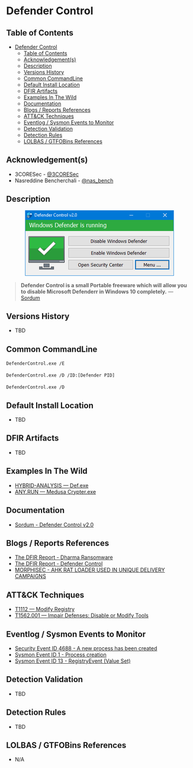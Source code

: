 # Defender Control

## Table of Contents

- [Defender Control](#defender-control)
  - [Table of Contents](#table-of-contents)
  - [Acknowledgement(s)](#acknowledgements)
  - [Description](#description)
  - [Versions History](#versions-history)
  - [Common CommandLine](#common-commandline)
  - [Default Install Location](#default-install-location)
  - [DFIR Artifacts](#dfir-artifacts)
  - [Examples In The Wild](#examples-in-the-wild)
  - [Documentation](#documentation)
  - [Blogs / Reports References](#blogs--reports-references)
  - [ATT&CK Techniques](#attck-techniques)
  - [Eventlog / Sysmon Events to Monitor](#eventlog--sysmon-events-to-monitor)
  - [Detection Validation](#detection-validation)
  - [Detection Rules](#detection-rules)
  - [LOLBAS / GTFOBins References](#lolbas--gtfobins-references)

## Acknowledgement(s)

- 3CORESec - [@3CORESec](https://twitter.com/3CORESec)
- Nasreddine Bencherchali - [@nas_bench](https://twitter.com/nas_bench)

## Description

<p align="center"><img src="/Images/Screenshots/DefenderControl.png"></p>

> **Defender Control is a small Portable freeware which will allow you to disable Microsoft Defenderr in Windows 10 completely.** — [Sordum](https://www.sordum.org/9480/defender-control-v2-0/)

## Versions History

- TBD

## Common CommandLine

```batch
DefenderControl.exe /E

DefenderControl.exe /D /ID:[Defender PID]

DefenderControl.exe /D
```

## Default Install Location

- TBD

## DFIR Artifacts

- TBD

## Examples In The Wild

- [HYBRID-ANALYSIS — Def.exe](https://www.hybrid-analysis.com/sample/a201f7f81277e28c0bdd680427b979aee70e42e8a98c67f11e7c83d02f8fe7ae/5ef3dc0f4ef6473e02070a78)
- [ANY.RUN — Medusa Crypter.exe](https://app.any.run/tasks/54e660eb-4cab-4280-be27-11333838a5eb/)

## Documentation

- [Sordum - Defender Control v2.0](https://www.sordum.org/9480/defender-control-v2-0/)

## Blogs / Reports References

- [The DFIR Report  - Dharma Ransomware](https://thedfirreport.com/2020/04/14/dharma-ransomware/)
- [The DFIR Report  - Defender Control](https://thedfirreport.com/2020/12/13/defender-control/)
- [MORPHISEC - AHK RAT LOADER USED IN UNIQUE DELIVERY CAMPAIGNS](https://blog.morphisec.com/ahk-rat-loader-leveraged-in-unique-delivery-campaigns)

## ATT&CK Techniques

- [T1112 — Modify Registry](https://attack.mitre.org/techniques/T1112/)
- [T1562.001 — Impair Defenses: Disable or Modify Tools](https://attack.mitre.org/techniques/T1562/001/)

## Eventlog / Sysmon Events to Monitor

- [Security Event ID 4688 - A new process has been created](https://www.ultimatewindowssecurity.com/securitylog/encyclopedia/event.aspx?eventID=4688)
- [Sysmon Event ID 1 - Process creation](https://www.ultimatewindowssecurity.com/securitylog/encyclopedia/event.aspx?eventid=90001)
- [Sysmon Event ID 13 - RegistryEvent (Value Set)](https://www.ultimatewindowssecurity.com/securitylog/encyclopedia/event.aspx?eventid=90013)

## Detection Validation

- TBD

## Detection Rules

- TBD

## LOLBAS / GTFOBins References

- N/A

